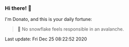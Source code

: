 ### Hi there! 👋 

I'm Donato, and this is your daily fortune:

> 🥠 No snowflake feels responsible in an avalanche.

Last update: Fri Dec 25 08:22:52 2020